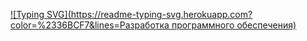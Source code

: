 [![Typing SVG](https://readme-typing-svg.herokuapp.com?color=%2336BCF7&lines=Разработка программного обеспечения)](https://git.io/typing-svg)
